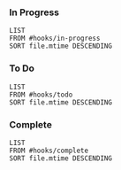 ### In Progress
```dataview
LIST
FROM #hooks/in-progress
SORT file.mtime DESCENDING
```
### To Do
```dataview
LIST
FROM #hooks/todo
SORT file.mtime DESCENDING
```
### Complete
```dataview
LIST
FROM #hooks/complete
SORT file.mtime DESCENDING
```
